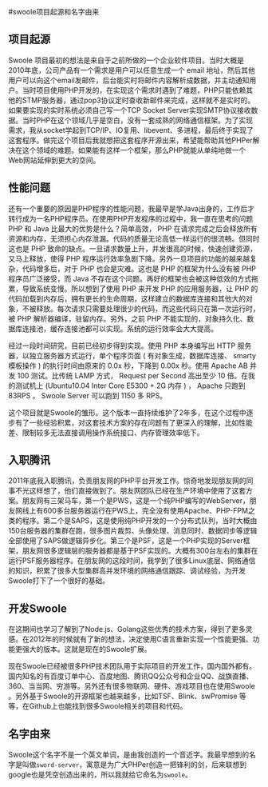 #swoole项目起源和名字由来

项目起源
----
Swoole 项目最初的想法是来自于之前所做的一个企业软件项目。当时大概是2010年底，公司产品有一个需求是用户可以任意生成一个 email 地址，然后其他用户可以向这个email发邮件，后台能实时将邮件内容解析成数据，并主动通知用户。当时项目使用PHP开发的，在实现这个需求时遇到了难题，PHP只能依赖其他的STMP服务器，通过pop3协议定时查收新邮件来完成，这样就不是实时的。如果要实现的实时系统必须自己写一个TCP Socket Server实现SMTP协议接收数据。当时PHP在这个领域几乎是空白，没有一套成熟的网络通信框架。为了实现需求，我从socket学起到TCP/IP、IO复用、libevent、多进程，最后终于实现了这套程序。做完这个项目后我就想把这套程序开源出来，希望能帮助其他PHPer解决在这个领域的难题。如果能有这样一个框架，那么PHP就能从单纯地做一个Web网站延伸到更大的空间。

性能问题
---
还有一个重要的原因是PHP程序的性能问题，我最早是学Java出身的，工作后才转行成为一名PHP程序员。在使用PHP开发程序的过程中，我一直在思考的问题 PHP 和 Java 比最大的优势是什么？简单高效， PHP 在请求完成之后会释放所有资源和内存，无须担心内存泄漏。代码的质量无论高低一样运行的很流畅。但同时这也是 PHP 致命的缺点。一旦请求数量上升，并发很高的时候，快速创建资源，又马上释放，使得 PHP 程序运行效率急剧下降。另外一旦项目的功能的越来越复杂，代码增多后，对于 PHP 也会是灾难。这也是 PHP 的框架为什么没有被 PHP 程序员广泛接受，而 Java 不存在这个问题。再好的框架也会被这种低效的方式拖累，导致系统变慢。所以想到了使用 PHP 来开发 PHP 的应用服务器，让 PHP 的代码加载到内存后，拥有更长的生命周期，这样建立的数据库连接和其他大的对象，不被释放。每次请求只需要处理很少的代码，而这些代码只在第一次运行时，被 PHP 解析器编译，驻留内存。另外，之前 PHP 不能实现的，对象持久化、数据库连接池，缓存连接池都可以实现。系统的运行效率会大大提高。

经过一段时间研究，目前已经初步得到实现。使用 PHP 本身编写出 HTTP 服务器，以独立服务器方式运行，单个程序页面 ( 有对象生成，数据库连接、 smarty 模板操作 ) 的执行时间由原来的 0.0x 秒，下降到 0.00x 秒。使用 Apache AB 并发 100 测试。比传统 LAMP 方式， Request per Second 高出至少 10 倍。在我的测试机上 (Ubuntu10.04 Inter Core E5300 + 2G 内存 ) ， Apache 只跑到 83RPS 。 Swoole Server 可以跑到 1150 多 RPS。

这个项目就是Swoole的雏形。这个版本一直持续维护了2年多，在这个过程中逐步有了一些经验积累，对这套技术方案的存在问题有了更深入的理解，比如性能差、限制较多无法直接调用操作系统接口、内存管理效率低下。

入职腾讯
----
2011年底我入职腾讯，负责朋友网的PHP平台开发工作。惊奇地发现朋友网的同事不光这样想了，他们直接做到了。朋友网团队已经在生产环境中使用了这套方案。朋友网有三架马车，第一个是PWS，这是一个纯PHP编写的WebServer，朋友网线上有600多台服务器运行在PWS上，完全没有使用Apache、PHP-FPM之类的程序。第二个是SAPS，这是使用纯PHP开发的一个分布式队列，当时大概由150台服务器的集群在跑，很多图片裁剪、头像处理、消息同时、数据同步等逻辑全部使用了SAPS做逻辑异步化。第三个是PSF，这是一个PHP实现的Server框架，朋友网很多逻辑层的服务器都是基于PSF实现的。大概有300台左右的集群在运行PSF服务器程序。在朋友网的这段时间，我学到了很多Linux底层、网络通信的知识，积累了很多大型集群高并发环境的网络通信跟踪、调试经验，为开发Swoole打下了一个很好的基础。

开发Swoole
----
在这期间也学习了解到了Node.js、Golang这些优秀的技术方案，得到了更多灵感。在2012年的时候就有了新的想法，决定使用C语言重新实现一个性能更强、功能更强大的版本。这就是现在的Swoole扩展。

现在Swoole已经被很多PHP技术团队用于实际项目的开发工作，国内国外都有。国内知名的有百度订单中心、百度地图、腾讯QQ公众号和企业QQ、战旗直播、360、当当网、穷游等。另外还有很多物联网、硬件、游戏项目也在使用Swoole 。另外基于Swoole的开源框架也越来越多，比如TSF、Blink、swPromise 等等，在Github上也能找到很多Swoole相关的项目和代码。

名字由来
----
Swoole这个名字不是一个英文单词，是由我创造的一个音近字。我最早想到的名字是叫做`sword-server`，寓意是为广大PHPer创造一把锋利的剑，后来联想到google也是凭空创造出来的，所以我就给它命名为`swoole`。
